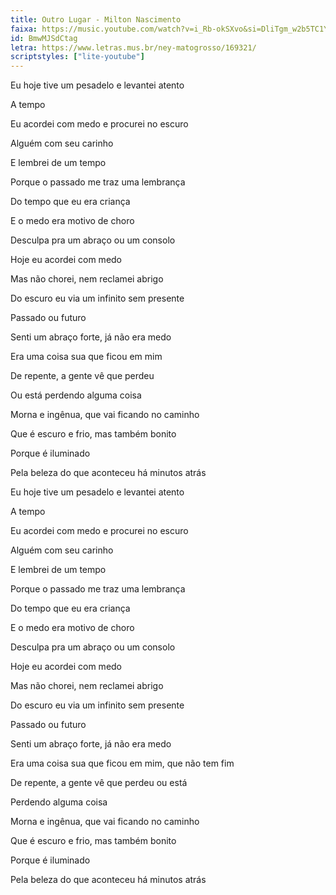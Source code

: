 ```yaml
---
title: Outro Lugar - Milton Nascimento
faixa: https://music.youtube.com/watch?v=i_Rb-okSXvo&si=DliTgm_w2b5TC1Y7
id: BmwMJSdCtag
letra: https://www.letras.mus.br/ney-matogrosso/169321/
scriptstyles: ["lite-youtube"]
---
```


Eu hoje tive um pesadelo e levantei atento

A tempo

Eu acordei com medo e procurei no escuro

Alguém com seu carinho

E lembrei de um tempo

Porque o passado me traz uma lembrança

Do tempo que eu era criança

E o medo era motivo de choro

Desculpa pra um abraço ou um consolo

Hoje eu acordei com medo

Mas não chorei, nem reclamei abrigo

Do escuro eu via um infinito sem presente

Passado ou futuro

Senti um abraço forte, já não era medo

Era uma coisa sua que ficou em mim

De repente, a gente vê que perdeu

Ou está perdendo alguma coisa

Morna e ingênua, que vai ficando no caminho

Que é escuro e frio, mas também bonito

Porque é iluminado

Pela beleza do que aconteceu há minutos atrás

Eu hoje tive um pesadelo e levantei atento

A tempo

Eu acordei com medo e procurei no escuro

Alguém com seu carinho

E lembrei de um tempo

Porque o passado me traz uma lembrança

Do tempo que eu era criança

E o medo era motivo de choro

Desculpa pra um abraço ou um consolo

Hoje eu acordei com medo

Mas não chorei, nem reclamei abrigo

Do escuro eu via um infinito sem presente

Passado ou futuro

Senti um abraço forte, já não era medo

Era uma coisa sua que ficou em mim, que não tem fim

De repente, a gente vê que perdeu ou está

Perdendo alguma coisa

Morna e ingênua, que vai ficando no caminho

Que é escuro e frio, mas também bonito

Porque é iluminado

Pela beleza do que aconteceu há minutos atrás
